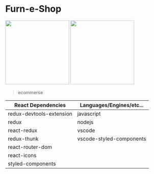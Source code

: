 # Furn-e-Shop

<img src="https://i.ibb.co/Nn9mhZp/furn-e-shop.png" width="200"> <img src="https://i.ibb.co/CKSZ6Sc/furn-e-shop2.png" width="200">

> ecommerse



|       React Dependencies         |          Languages/Engines/etc...           |
| -------------------------------- | ------------------------------------------- |
| redux-devtools-extension         |                 javascript                  |
| redux                            |                   nodejs                    |
| react-redux                      |                   vscode                    |
| redux-thunk                      |           vscode-styled-components          |
| react-router-dom
| react-icons
| styled-components
